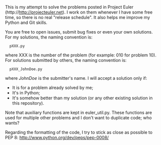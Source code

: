 This is my attempt to solve the problems posted in Project Euler 
(http://http://projecteuler.net). I work on them whenever I have some free 
time, so there is no real "release schedule". It also helps me improve 
my Python and Git skills.

You are free to open issues, submit bug fixes or even your own solutions. For 
my solutions, the naming convention is:

```
  pXXX.py
```

where XXX is the number of the problem (for example: 010 for problem 10). For
solutions submitted by others, the naming convention is:

```
  pXXX_JohnDoe.py
```

where _JohnDoe_ is the submitter's name. I will accept a solution only if:

* It is for a problem already solved by me;
* It's in Python;
* It's somehow better than my solution (or any other existing solution in this
repository).

Note that auxiliary functions are kept in euler_util.py. These functions are
used for multiple other problems and I don't want to duplicate code; who wants?

Regarding the formatting of the code, I try to stick as close as possible to 
PEP 8: http://www.python.org/dev/peps/pep-0008/
